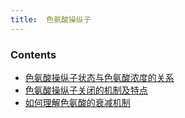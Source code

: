 ```yaml
---
title:  色氨酸操纵子
--- 
```


### Contents
- [色氨酸操纵子状态与色氨酸浓度的关系](/色氨酸操纵子状态与色氨酸浓度的关系)
- [色氨酸操纵子关闭的机制及特点](/色氨酸操纵子关闭的机制及特点)
- [如何理解色氨酸的衰减机制](/如何理解色氨酸的衰减机制)
